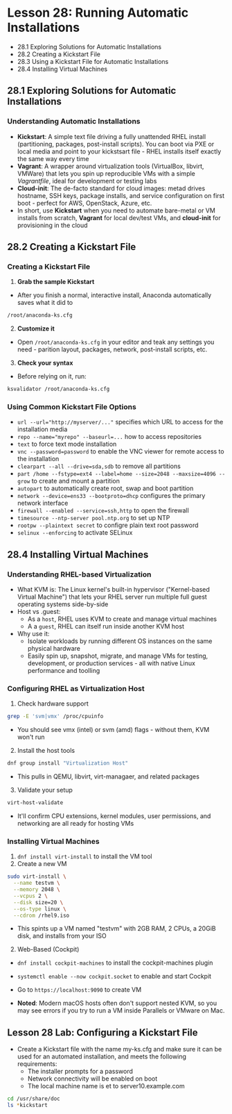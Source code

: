 # Lesson 28: Running Automatic Installations
- 28.1 Exploring Solutions for Automatic Installations
- 28.2 Creating a Kickstart File
- 28.3 Using a Kickstart File for Automatic Installations
- 28.4 Installing Virtual Machines


## 28.1 Exploring Solutions for Automatic Installations
### Understanding Automatic Installations

- **Kickstart**: A simple text file driving a fully unattended RHEL install (partitioning, packages, post-install scripts). You can boot via PXE or local media and point to your kickstsart file - RHEL installs itself exactly the same way every time
- **Vagrant**: A wrapper around virtualization tools (VirtualBox, libvirt, VMWare) that lets you spin up reproducible VMs with a simple *Vagrantfile*, ideal for development or testing labs
- **Cloud-init**: The de-facto standard for cloud images: metad drives hostname, SSH keys, package installs, and service configuration on first boot - perfect for AWS, OpenStack, Azure, etc.
- In short, use **Kickstart** when you need to automate bare-metal or VM installs from scratch, **Vagrant** for local dev/test VMs, and **cloud-init** for provisioning in the cloud

## 28.2 Creating a Kickstart File
### Creating a Kickstart File
1. **Grab the sample Kickstart**
- After you finish a normal, interactive install, Anaconda automatically saves what it did to
```bash
/root/anaconda-ks.cfg

```
2. **Customize it**
- Open `/root/anaconda-ks.cfg` in your editor and teak any settings you need - parition layout, packages, network, post-install scripts, etc.

3. **Check your syntax**
- Before relying on it, run:
```bash
ksvalidator /root/anaconda-ks.cfg
```

### Using Common Kickstart File Options
- `url --url="http://myserver/..."` specifies which URL to access for the installation media
- `repo --name="myrepo" --baseurl=...` how to access repositories
- `text` to force text mode installation
- `vnc --password=password` to enable the VNC viewer for remote access to the installation
- `clearpart --all --drive=sda,sdb` to remove all partitions
- `part /home --fstype=ext4 --label=home --size=2048 --maxsize=4096 --grow` to create and mount a partition
- `autopart` to automatically create root, swap and boot partition
- `network --device=ens33 --bootproto=dhcp` configures the primary network interface
- `firewall --enabled --service=ssh,http` to open the firewall
- `timesource --ntp-server pool.ntp.org` to set up NTP
- `rootpw --plaintext secret` to configre plain text root password
- `selinux --enforcing` to activate SELinux

## 28.4 Installing Virtual Machines
### Understanding RHEL-based Virtualization
- What KVM is: The Linux kernel's built-in hypervisor ("Kernel-based Virtual Machine") that lets your RHEL server run multiple full guest operating systems side-by-side
- Host vs .guest:
    - As a `host`, RHEL uses KVM to create and manage virtual machines
    - A a `guest`, RHEL can itself run inside another KVM host
- Why use it: 
    - Isolate workloads by running different OS instances on the same physical hardware
    - Easily spin up, snapshot, migrate, and manage VMs for testing, development, or production services - all with native Linux performance and toolling

### Configuring RHEL as Virtualization Host
1. Check hardware support
```bash
grep -E 'svm|vmx' /proc/cpuinfo
```
- You should see vmx (intel) or svm (amd) flags - without them, KVM won't run

2. Install the host tools
```bash
dnf group install "Virtualization Host"
```
- This pulls in QEMU, libvirt, virt-managaer, and related packages

3. Validate your setup
```bash
virt-host-validate
```
- It'll confirm CPU extensions, kernel modules, user permissions, and networking are all ready for hosting VMs

### Installing Virtual Machines
1. `dnf install virt-install` to install the VM tool
2. Create a new VM
```bash
sudo virt-install \
  --name testvm \
  --memory 2048 \
  --vcpus 2 \
  --disk size=20 \
  --os-type linux \
  --cdrom /rhel9.iso
```
- This spints up a VM named "testvm" with 2GB RAM, 2 CPUs, a 20GiB disk, and installs from your ISO
2. Web-Based (Cockpit)
- `dnf install cockpit-machines` to install the cockpit-machines plugin
- `systemctl enable --now cockpit.socket` to enable and start Cockpit
- Go to `https://localhost:9090` to create VM

- **Noted**: Modern macOS hosts often don't support nested KVM, so you may see errors if you try to run a VM inside Parallels or VMware on Mac.

## Lesson 28 Lab: Configuring a Kickstart File
- Create a Kickstart file with the name my-ks.cfg and make sure it can be used for an automated installation, and meets the following requirements:
    - The installer prompts for a password
    - Network connectivity will be enabled on boot
    - The local machine name is et to server10.example.com


```bash
cd /usr/share/doc
ls *kickstart
```